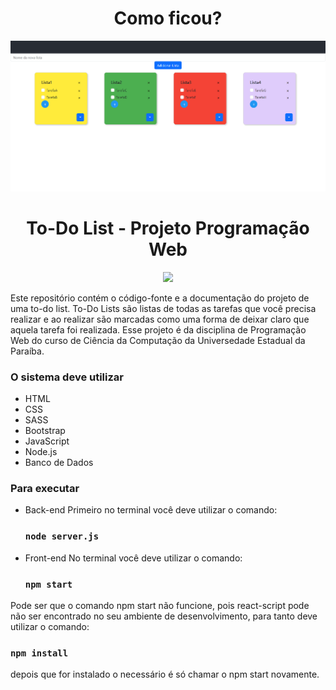 <h1 align="center"> Como ficou? </h1>

![print-to-do-list-projeto-web](https://github.com/rodloiola/ProjetoToDoList/blob/main/assets/ToDoList.png)
<div>
  <h1 align="center"> To-Do List - Projeto Programação Web </h1>
  <p align="center">
    <img loading="lazy" src="http://img.shields.io/static/v1?label=STATUS&message=FINALIZADO&color=GREEN&style=for-the-badge"/>
  </p>
</div>

Este repositório contém o código-fonte e a documentação do projeto de uma to-do list. To-Do Lists são listas de todas as tarefas que você precisa realizar e ao realizar são marcadas como uma forma de deixar claro que aquela tarefa foi realizada. Esse projeto é da disciplina de Programação Web do curso de Ciência da Computação da Universedade Estadual da Paraíba.

### O sistema deve utilizar

- HTML
- CSS
- SASS
- Bootstrap
- JavaScript
- Node.js
- Banco de Dados

### Para executar

- Back-end
Primeiro no terminal você deve utilizar o comando:
  ### `node server.js`
  
- Front-end
No terminal você deve utilizar o comando:
  ### `npm start`
Pode ser que o comando npm start não funcione, pois react-script pode não ser encontrado no seu ambiente de desenvolvimento, para tanto deve utilizar o comando:
  ### `npm install`
depois que for instalado o necessário é só chamar o npm start novamente.
